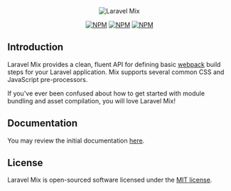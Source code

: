<p align="center"><img src="https://laravel.com/assets/img/components/logo-mix.svg" alt="Laravel Mix"></p>

<p align="center">
<a href="https://www.npmjs.com/package/laravel-mix"><img src="https://img.shields.io/npm/v/laravel-mix.svg" alt="NPM"></a>
<a href="https://npmcharts.com/compare/laravel-mix?minimal=true"><img src="https://img.shields.io/npm/dt/laravel-mix.svg" alt="NPM"></a>
<a href="https://www.npmjs.com/package/laravel-mix"><img src="https://img.shields.io/npm/l/laravel-mix.svg" alt="NPM"></a>
</p>

## Introduction

Laravel Mix provides a clean, fluent API for defining basic [webpack](http://github.com/webpack/webpack) build steps for your Laravel application. Mix supports several common CSS and JavaScript pre-processors.

If you've ever been confused about how to get started with module bundling and asset compilation, you will love Laravel Mix!

## Documentation

You may review the initial documentation [here](https://laravel-mix.com/docs/4.0/basic-example).

## License

Laravel Mix is open-sourced software licensed under the [MIT license](http://opensource.org/licenses/MIT).
